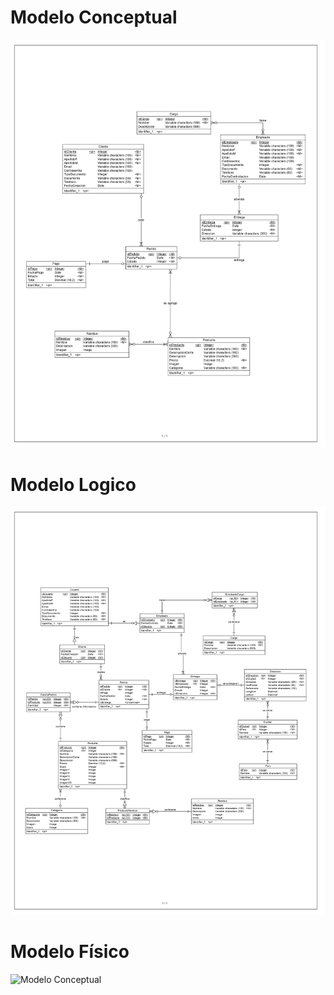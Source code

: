 # Modelo Conceptual
![Modelo Conceptual](./conceptual/ModeloConceptual.jpg)
# Modelo Logico
![Modelo Conceptual](./logico/ModeloLogico.jpg)
# Modelo Físico
![Modelo Conceptual](./logico/ModeloFisico.png)

